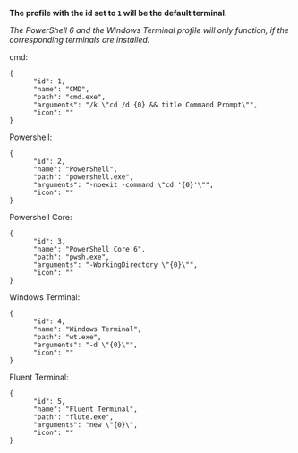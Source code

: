 **The profile with the id set to `1` will be the default terminal.**

_The PowerShell 6 and the Windows Terminal profile will only function, if the corresponding terminals are installed._

cmd:
```
{
      "id": 1,
      "name": "CMD",
      "path": "cmd.exe",
      "arguments": "/k \"cd /d {0} && title Command Prompt\"",
      "icon": ""
}
```
Powershell:
```
{
      "id": 2,
      "name": "PowerShell",
      "path": "powershell.exe",
      "arguments": "-noexit -command \"cd '{0}'\"",
      "icon": ""
}
```
Powershell Core:
```
{
      "id": 3,
      "name": "PowerShell Core 6",
      "path": "pwsh.exe",
      "arguments": "-WorkingDirectory \"{0}\"",
      "icon": ""
}
```
Windows Terminal:
```
{
      "id": 4,
      "name": "Windows Terminal",
      "path": "wt.exe",
      "arguments": "-d \"{0}\"",
      "icon": ""
}
```
Fluent Terminal:
```
{
      "id": 5,
      "name": "Fluent Terminal",
      "path": "flute.exe",
      "arguments": "new \"{0}\",
      "icon": ""
}
```
